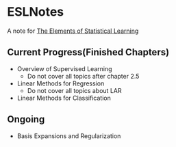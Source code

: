 # ESLNotes
A note for [The Elements of Statistical Learning](https://web.stanford.edu/~hastie/ElemStatLearn/)

## Current Progress(Finished Chapters)
* Overview of Supervised Learning
  - Do not cover all topics after chapter 2.5
* Linear Methods for Regression
  - Do not cover all topics about LAR
* Linear Methods for Classification

## Ongoing
* Basis Expansions and Regularization
